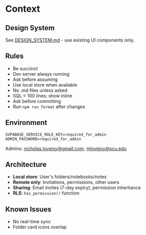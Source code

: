 # Context

## Design System

See [DESIGN_SYSTEM.md](./DESIGN_SYSTEM.md) - use existing UI components only.

## Rules

- Be succinct
- Dev server always running
- Ask before assuming
- Use local store when available
- No .md files unless asked
- SQL < 100 lines: show inline
- Ask before committing
- Run `npm run format` after changes

## Environment

```
SUPABASE_SERVICE_ROLE_KEY=required_for_admin
ADMIN_PASSWORD=required_for_admin
```

Admins: nicholas.lovejoy@gmail.com, mlovejoy@scu.edu

## Architecture

- **Local store**: User's folders/notebooks/notes
- **Remote only**: Invitations, permissions, other users
- **Sharing**: Email invites (7-day expiry), permission inheritance
- **RLS**: `has_permission()` function

## Known Issues

- No real-time sync
- Folder card icons overlap

